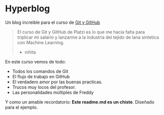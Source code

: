# Hyperblog
Un blog increible para el curso de [Git y GitHub](https://platzi.com/clases/git-github/ "Git y GitHub")
> El curso de Git y GitHub de Platzi es lo que me hacia falta para triplicar mi salario y lanzarme a la industria del tejido de lana sintetica con Machine Learning.
> - niñita

En este curso vemos de todo:
- Todos los comandos de Git
- El flujo de trabajo en GitHub
- El verdadero amor por las buenas practicas.
- Trucos muy locos del profesor.
- Las personalidades múltiples de Freddy

Y como un amable recordatorio: **Este readme.md es un chiste**. Diseñado para el ejemplo.
